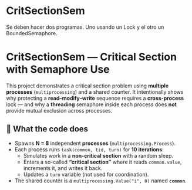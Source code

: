 # CritSectionSem
Se deben hacer dos programas. Uno usando un Lock y el otro un BoundedSemaphore.

# CritSectionSem — Critical Section with Semaphore Use

This project demonstrates a critical section problem using **multiple processes** (`multiprocessing`) and a shared counter. It intentionally shows why protecting a **read–modify–write** sequence requires a **cross-process** lock — and why a **threading** semaphore inside each process does **not** provide mutual exclusion across processes.

## 🧩 What the code does

- Spawns **N = 8** independent **processes** (`multiprocessing.Process`).
- Each process runs `task(common, tid, turn)` for **10 iterations**:
  - Simulates work in a **non-critical section** with a random sleep.
  - Enters a so-called **“critical section”** where it reads `common.value`, increments it, and writes it back.
  - Updates a `turn` variable (not used for coordination).
- The shared counter is a `multiprocessing.Value("i", 0)` named **`common`**.
